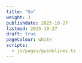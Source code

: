 ```yaml
---
title: "Go"
weight: 3
publishdate: 2025-10-27
lastmod: 2025-10-27
draft: true
pageColour: white
scripts:
  - js/pages/guidelines.ts
---
```

